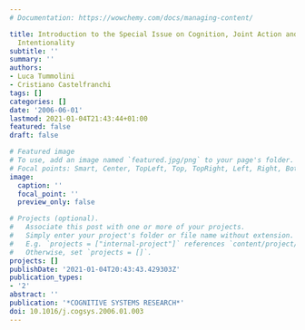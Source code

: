 ```yaml
---
# Documentation: https://wowchemy.com/docs/managing-content/

title: Introduction to the Special Issue on Cognition, Joint Action and Collective
  Intentionality
subtitle: ''
summary: ''
authors:
- Luca Tummolini
- Cristiano Castelfranchi
tags: []
categories: []
date: '2006-06-01'
lastmod: 2021-01-04T21:43:44+01:00
featured: false
draft: false

# Featured image
# To use, add an image named `featured.jpg/png` to your page's folder.
# Focal points: Smart, Center, TopLeft, Top, TopRight, Left, Right, BottomLeft, Bottom, BottomRight.
image:
  caption: ''
  focal_point: ''
  preview_only: false

# Projects (optional).
#   Associate this post with one or more of your projects.
#   Simply enter your project's folder or file name without extension.
#   E.g. `projects = ["internal-project"]` references `content/project/deep-learning/index.md`.
#   Otherwise, set `projects = []`.
projects: []
publishDate: '2021-01-04T20:43:43.429303Z'
publication_types:
- '2'
abstract: ''
publication: '*COGNITIVE SYSTEMS RESEARCH*'
doi: 10.1016/j.cogsys.2006.01.003
---
```

